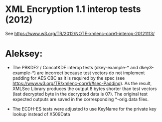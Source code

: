# XML Encryption 1.1 interop tests (2012)

See https://www.w3.org/TR/2012/NOTE-xmlenc-core1-interop-20121113/


# Aleksey:

- The PBKDF2 / ConcatKDF interop tests (dkey-example-* and dkey3-example-*)
are incorrect because test vectors do not implement padding for AES CBC as
it is required by the spec (see https://www.w3.org/TR/xmlenc-core1/#sec-Padding).
As the result, XMLSec Library produces the output 8 bytes shorter than
test vectors (last decrypted byte in the decrypted data is 07). The original
test expected outputs are saved in the corresponding *-orig.data files.

- The ECDH-ES tests were adjusted to use KeyName for the private key
lookup instead of X509Data
